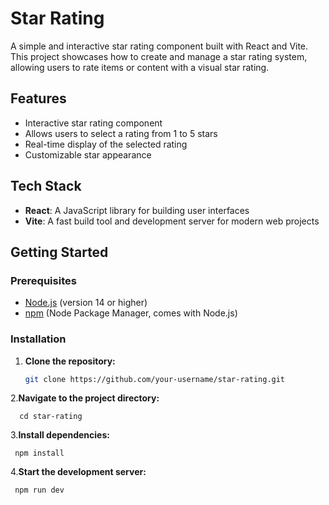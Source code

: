 # Star Rating

A simple and interactive star rating component built with React and Vite. This project showcases how to create and manage a star rating system, allowing users to rate items or content with a visual star rating.

## Features

- Interactive star rating component
- Allows users to select a rating from 1 to 5 stars
- Real-time display of the selected rating
- Customizable star appearance

## Tech Stack

- **React**: A JavaScript library for building user interfaces
- **Vite**: A fast build tool and development server for modern web projects

## Getting Started

### Prerequisites

- [Node.js](https://nodejs.org/) (version 14 or higher)
- [npm](https://www.npmjs.com/) (Node Package Manager, comes with Node.js)

### Installation

1. **Clone the repository:**

      ```bash
      git clone https://github.com/your-username/star-rating.git
2.**Navigate to the project directory:**

      cd star-rating
      
3.**Install dependencies:**

     npm install
     
4.**Start the development server:**

     npm run dev
